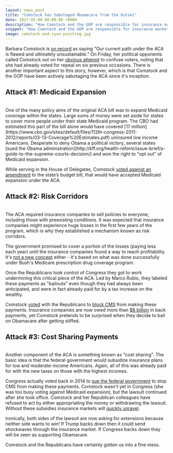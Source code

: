 ```yaml
---
layout: news_post
title: "Comstock has Sabotaged Obamacare from the Outset"
date: 2017-05-08 00:00:00 +0000
description: "How Comstock and the GOP are responsible for insurance market uncertainty."
snippet: "How Comstock and the GOP are responsible for insurance market uncertainty."
image: comstock-and-ryan-pointing.jpg
---
```


Barbara Comstock is [on record](https://www.loudountribune.com/local-group-presses-comstock-republicans-over-healthcare/) as saying "Our current path under the ACA is flawed and ultimately unsustainable." On Friday, her political opponents called Comstock out on her [obvious attempt](https://www.washingtonpost.com/local/virginia-politics/comstocks-vote-against-healthcare-bill-seen-as-pragmatic-in-changing-va-district/2017/05/05/f4867cce-31a6-11e7-9dec-764dc781686f_story.html) to confuse voters, noting that she had already voted for repeal on six previous occasions. There is another important aspect to this story, however, which is that Comstock and the GOP have been actively sabotaging the ACA since it's inception.

## Attack #1: Medicaid Expansion
<br/>
One of the many policy aims of the original ACA bill was to expand Medicaid coverage within the states. Large sums of money were set aside for states to cover more people under their state Medicaid program. The CBO had estimated this part of the bill alone would have covered [17 million](https://www.cbo.gov/sites/default/files/112th-congress-2011-2012/reports/03-13-Coverage%20Estimates.pdf) uninsured low income Americans. Desperate to deny Obama a political victory, several states [sued the Obama administration](http://kff.org/health-reform/issue-brief/a-guide-to-the-supreme-courts-decision/) and won the right to "opt out" of Medicaid expansion.

While serving in the House of Delegates, Comstock [voted against an amendment](http://lis.virginia.gov/cgi-bin/legp604.exe?131+vot+HV1325+HB1500) to the state’s budget bill, that would have accepted Medicaid expansion under the ACA.

## Attack #2: Risk Corridors
<br/>
The ACA required insurance companies to sell policies to everyone, including those with preexisting conditions. It was expected that insurance companies might experience huge losses in the first few years of the program, which is why they established a mechanism known as risk corridors.

The government promised to cover a portion of the losses (paying less each year) until the insurance companies found a way to reach profitability. It's [not a new concept](http://www.politifact.com/truth-o-meter/statements/2016/feb/25/marco-rubio/rubio-we-wiped-out-obamacare-bailout-fund-insuranc/) either - it's based on what was done successfully under Bush's Medicare prescription drug coverage program.

Once the Republicans took control of Congress they got to work undermining this critical piece of the ACA. Led by Marco Rubio, they labeled these payments as "bailouts" even though they had always been anticipated, and were in fact already paid for by a tax increase on the wealthy.

Comstock [voted](http://clerk.house.gov/evs/2015/roll193.xml) with the Republicans to [block CMS](https://www.congress.gov/bill/114th-congress/house-bill/2029) from making these payments. Insurance companies are now owed more than [$8 billion](http://www.cnbc.com/2017/02/09/government-short-changed-obamacare-insurer-200-million-dollars.html) in back payments, yet Comstock pretends to be surprised when they decide to bail on Obamacare after getting stiffed.

## Attack #3: Cost Sharing Payments
<br/>
Another component of the ACA is something known as "cost sharing". The basic idea is that the federal government would subsidize insurance plans for low and moderate-income Americans. Again, all of this was already paid for with the new taxes on those with the highest incomes.

Congress actually voted back in 2014 to [sue the federal government](http://premiumtaxcredits.wikispaces.com/file/view/joint%20motion%20for%20continued%20abeyance.pdf/606725953/joint%20motion%20for%20continued%20abeyance.pdf) to stop CMS from making these payments. Comstock wasn't yet in Congress (she was too busy voting against Medicaid expansion), but the lawsuit continued after she took office. Comstock and her Republican colleagues have refused to act by either appropriating the money or withdrawing the lawsuit. Without these subsidies insurance markets will [quickly unravel](https://www.nytimes.com/2017/04/10/us/politics/affordable-care-act-trump-subsidies.html).

Ironically, both sides of the lawsuit are now asking for extensions because neither side wants to win! If Trump backs down then it could send shockwaves through the insurance market. If Congress backs down they will be seen as supporting Obamacare.

Comstock and the Republicans have certainly gotten us into a fine mess.
